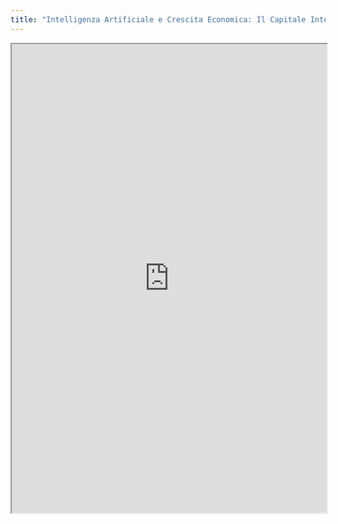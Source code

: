 ```yaml
---
title: "Intelligenza Artificiale e Crescita Economica: Il Capitale Intelligente ed"
---
```



<iframe height="750" width="100%" src="https://ewelton.github.io/ktest/wiki.html#Intelligenza%20Artificiale%20e%20Crescita%20Economica:%20Il%20Capitale%20Intelligente%20ed"></iframe>
